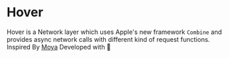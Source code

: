 # Hover
Hover is a Network layer which uses Apple's new framework `Combine` and provides async network calls with different kind of request functions.
Inspired By [Moya](https://github.com/Moya/Moya/blob/master) Developed with 🧡
